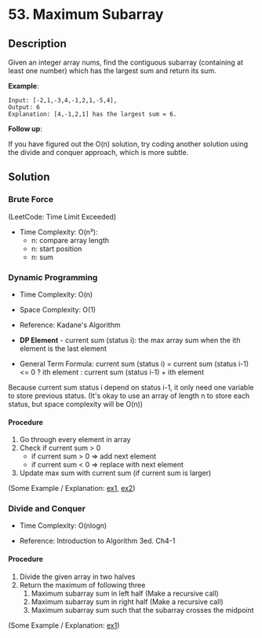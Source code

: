 # 53. Maximum Subarray

## Description

Given an integer array nums, find the contiguous subarray (containing at least one number) which has the largest sum and return its sum.

**Example**:

```
Input: [-2,1,-3,4,-1,2,1,-5,4],
Output: 6
Explanation: [4,-1,2,1] has the largest sum = 6.
```

**Follow up**:

If you have figured out the O(n) solution, try coding another solution using the divide and conquer approach, which is more subtle.


## Solution

### Brute Force

(LeetCode: Time Limit Exceeded)

* Time Complexity: O(n³):
    * n: compare array length
    * n: start position
    * n: sum

### Dynamic Programming

* Time Complexity: O(n)
* Space Complexity: O(1)

* Reference: Kadane's Algorithm

* **DP Element** - current sum (status i): the max array sum when the ith element is the last element
* General Term Formula: current sum (status i) = current sum (status i-1) <= 0 ? ith element : current sum (status i-1) + ith element

Because current sum status i depend on status i-1, it only need one variable to store previous status.
(It's okay to use an array of length n to store each status, but space complexity will be O(n))

#### Procedure

1. Go through every element in array
2. Check if current sum > 0
    * if current sum > 0 => add next element
    * if current sum < 0 => replace with next element
3. Update max sum with current sum (if current sum is larger)

(Some Example / Explanation: [ex1](https://leetcode.com/problems/maximum-subarray/discuss/20193/DP-solution-and-some-thoughts), [ex2](http://theoryofprogramming.com/2016/10/21/dynamic-programming-kadanes-algorithm/))

### Divide and Conquer

* Time Complexity: O(nlogn)

* Reference: Introduction to Algorithm 3ed. Ch4-1

#### Procedure

1. Divide the given array in two halves
2. Return the maximum of following three
    1. Maximum subarray sum in left half (Make a recursive call)
    2. Maximum subarray sum in right half (Make a recursive call)
    3. Maximum subarray sum such that the subarray crosses the midpoint

(Some Example / Explanation: [ex1](https://www.geeksforgeeks.org/divide-and-conquer-maximum-sum-subarray/))